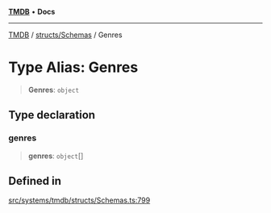 [**TMDB**](../../../README.md) • **Docs**

***

[TMDB](../../../README.md) / [structs/Schemas](../README.md) / Genres

# Type Alias: Genres

> **Genres**: `object`

## Type declaration

### genres

> **genres**: `object`[]

## Defined in

[src/systems/tmdb/structs/Schemas.ts:799](https://github.com/Norviah/media-hub/blob/65ee01fce9c30692d28d2f4e608ea7f18b4d7381/src/systems/tmdb/structs/Schemas.ts#L799)

